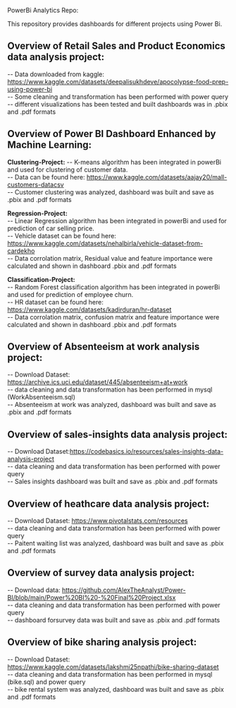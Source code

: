 PowerBi Analytics Repo:  

This repository provides dashboards for different projects using Power Bi.  

## Overview of Retail Sales and Product Economics data analysis project:      
-- Data downloaded from kaggle: https://www.kaggle.com/datasets/deepalisukhdeve/apocolypse-food-prep-using-power-bi       
-- Some cleaning and transformation has been performed with power query      
-- different visualizations has been tested and built dashboards was in .pbix and .pdf formats      

## Overview of Power BI Dashboard Enhanced by Machine Learning: 
**Clustering-Project:**
-- K-means algorithm has been integrated in powerBi and used for clustering of customer data.  
-- Data can be found here:
https://www.kaggle.com/datasets/aajay20/mall-customers-datacsv   
-- Customer clustering was analyzed, dashboard was built and save as .pbix and .pdf formats  

**Regression-Project:**  
-- Linear Regression algorithm has been integrated in powerBi and used for prediction of car selling price.  
 -- Vehicle dataset can be found here:  
 https://www.kaggle.com/datasets/nehalbirla/vehicle-dataset-from-cardekho  
-- Data corrolation matrix, Residual value and feature importance were calculated and shown in dashboard .pbix and .pdf formats   

**Classification-Project:**  
-- Random Forest classification algorithm has been integrated in powerBi and used for prediction of employee churn.  
 -- HR dataset can be found here:    
https://www.kaggle.com/datasets/kadirduran/hr-dataset   
-- Data corrolation matrix, confusion matrix and feature importance were calculated and shown in dashboard .pbix and .pdf formats    

## Overview of Absenteeism at work analysis project:        
-- Download Dataset: https://archive.ics.uci.edu/dataset/445/absenteeism+at+work         
-- data cleaning and data transformation has been performed in mysql (WorkAbsenteeism.sql)  
-- Absenteeism at work was analyzed, dashboard was built and save as .pbix and .pdf formats  

## Overview of sales-insights data analysis project:    
-- Download Dataset:https://codebasics.io/resources/sales-insights-data-analysis-project  
-- data cleaning and data transformation has been performed with power query     
-- Sales insights dashboard was built and save as .pbix and .pdf formats      

## Overview of heathcare data analysis project:    
-- Download Dataset: https://www.pivotalstats.com/resources    
-- data cleaning and data transformation has been performed with power query     
-- Paitent waiting list was analyzed, dashboard was built and save as .pbix and .pdf formats     

## Overview of survey data analysis project:       
-- Download data: https://github.com/AlexTheAnalyst/Power-BI/blob/main/Power%20BI%20-%20Final%20Project.xlsx    
-- data cleaning and data transformation has been performed with power query       
-- dashboard forsurvey data was built and save as .pbix and .pdf formats

## Overview of bike sharing analysis project:      
-- Download Dataset: https://www.kaggle.com/datasets/lakshmi25npathi/bike-sharing-dataset     
-- data cleaning and data transformation has been performed in mysql (bike.sql) and power query         
-- bike rental system was analyzed, dashboard was built and save as .pbix and .pdf formats     
   

